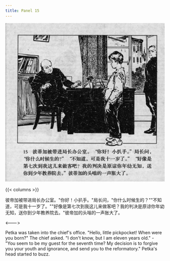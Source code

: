 ```yaml
---
title: Panel 15
---
```


![biao page](./../../../images/biao/seifert0726_biao_0019_015.jpg)

{{< columns >}}

彼帝加被带进局长办公室。"你好！小扒手。"局长问，"你什么时候生的？""不知道，可是我十一岁了。""好像是第七次到我这儿来做客吧？我的判决是原谅你年幼无知，送你到少年教养院去。"彼帝加的头嗡的一声胀大了。

<--->

Petka was taken into the chief\'s office. "Hello, little pickpocket! When were you born?" The chief asked. "I don't know, but I am eleven years old." - "You seem to be my guest for the seventh time? My decision is to forgive you your youth and ignorance, and send you to the reformatory." Petka's head started to buzz.
